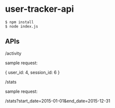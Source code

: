 # user-tracker-api
```
$ npm install
$ node index.js
```

APIs
----

/activity

sample request:

{ user_id: 4, session_id: 6 }


/stats

sample request:

/stats?start_date=2015-01-01&end_date=2015-12-31
